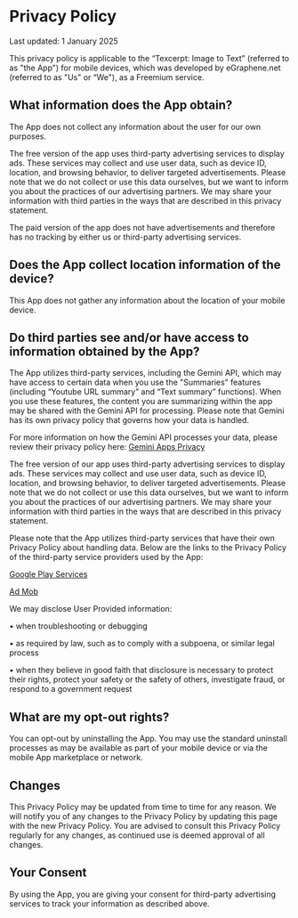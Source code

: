 # Privacy Policy

Last updated: 1 January 2025

This privacy policy is applicable to the “Texcerpt: Image to Text” (referred to as "the App") for mobile devices, which was developed by eGraphene.net (referred to as "Us" or “We"), as a Freemium service.

## What information does the App obtain?

The App does not collect any information about the user for our own purposes.

The free version of the app uses third-party advertising services to display ads. These services may collect and use user data, such as device ID, location, and browsing behavior, to deliver targeted advertisements. Please note that we do not collect or use this data ourselves, but we want to inform you about the practices of our advertising partners. We may share your information with third parties in the ways that are described in this privacy statement.

The paid version of the app does not have advertisements and therefore has no tracking by either us or third-party advertising services. 

## Does the App collect location information of the device?

This App does not gather any information about the location of your mobile device.

## Do third parties see and/or have access to information obtained by the App?

The App utilizes third-party services, including the Gemini API, which may have access to certain data when you use the "Summaries" features (including “Youtube URL summary” and “Text summary” functions). When you use these features, the content you are summarizing within the app may be shared with the Gemini API for processing. Please note that Gemini has its own privacy policy that governs how your data is handled.

For more information on how the Gemini API processes your data, please review their privacy policy here: [Gemini Apps Privacy](https://support.google.com/gemini/answer/13594961?hl=en)

The free version of our app uses third-party advertising services to display ads. These services may collect and use user data, such as device ID, location, and browsing behavior, to deliver targeted advertisements. Please note that we do not collect or use this data ourselves, but we want to inform you about the practices of our advertising partners. We may share your information with third parties in the ways that are described in this privacy statement.

Please note that the App utilizes third-party services that have their own Privacy Policy about handling data. Below are the links to the Privacy Policy of the third-party service providers used by the App:

[Google Play Services](https://www.google.com/policies/privacy/)

[Ad Mob](https://support.google.com/admob/answer/6128543?hl=en)

We may disclose User Provided information:

•	when troubleshooting or debugging

•	as required by law, such as to comply with a subpoena, or similar legal process

•	when they believe in good faith that disclosure is necessary to protect their rights, protect your safety or the safety of others, investigate fraud, or respond to a government request

## What are my opt-out rights?

You can opt-out by uninstalling the App. You may use the standard uninstall processes as may be available as part of your mobile device or via the mobile App marketplace or network.

## Changes

This Privacy Policy may be updated from time to time for any reason. We will notify you of any changes to the Privacy Policy by updating this page with the new Privacy Policy. You are advised to consult this Privacy Policy regularly for any changes, as continued use is deemed approval of all changes.

## Your Consent

By using the App, you are giving your consent for third-party advertising services to track your information as described above. 

